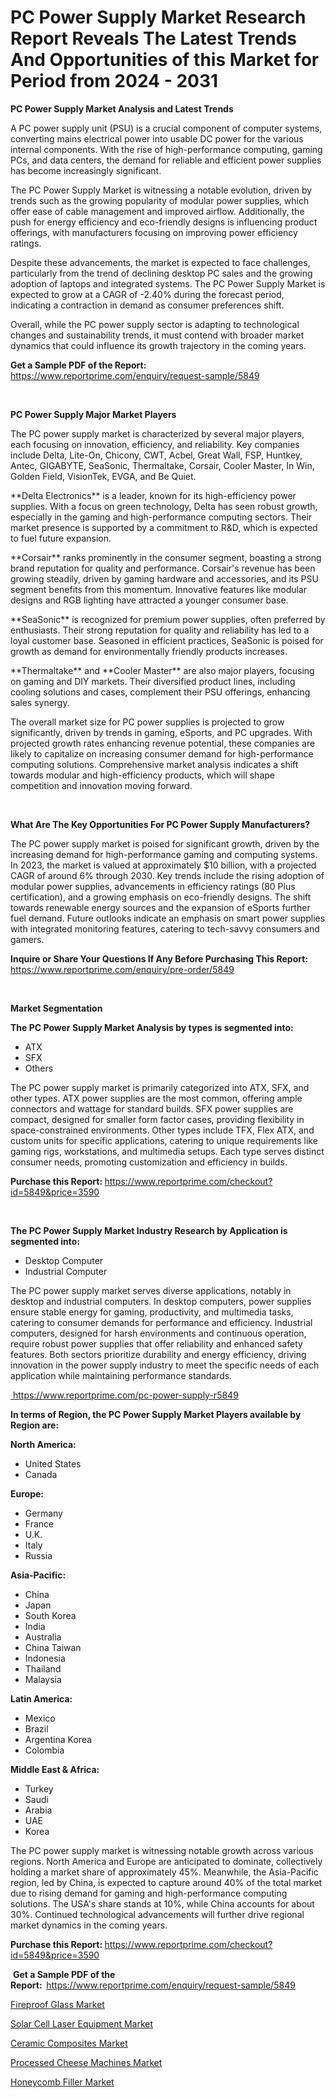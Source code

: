 <p><h1>PC Power Supply Market Research Report Reveals The Latest Trends And Opportunities of this Market for Period from 2024 - 2031</h1></p><p><strong>PC Power Supply Market Analysis and Latest Trends</strong></p>
<p><p>A PC power supply unit (PSU) is a crucial component of computer systems, converting mains electrical power into usable DC power for the various internal components. With the rise of high-performance computing, gaming PCs, and data centers, the demand for reliable and efficient power supplies has become increasingly significant. </p><p>The PC Power Supply Market is witnessing a notable evolution, driven by trends such as the growing popularity of modular power supplies, which offer ease of cable management and improved airflow. Additionally, the push for energy efficiency and eco-friendly designs is influencing product offerings, with manufacturers focusing on improving power efficiency ratings.</p><p>Despite these advancements, the market is expected to face challenges, particularly from the trend of declining desktop PC sales and the growing adoption of laptops and integrated systems. The PC Power Supply Market is expected to grow at a CAGR of -2.40% during the forecast period, indicating a contraction in demand as consumer preferences shift.</p><p>Overall, while the PC power supply sector is adapting to technological changes and sustainability trends, it must contend with broader market dynamics that could influence its growth trajectory in the coming years.</p></p>
<p><strong>Get a Sample PDF of the Report:&nbsp;</strong> <a href="https://www.reportprime.com/enquiry/request-sample/5849">https://www.reportprime.com/enquiry/request-sample/5849</a></p>
<p>&nbsp;</p>
<p><strong>PC Power Supply Major Market Players</strong></p>
<p><p>The PC power supply market is characterized by several major players, each focusing on innovation, efficiency, and reliability. Key companies include Delta, Lite-On, Chicony, CWT, Acbel, Great Wall, FSP, Huntkey, Antec, GIGABYTE, SeaSonic, Thermaltake, Corsair, Cooler Master, In Win, Golden Field, VisionTek, EVGA, and Be Quiet.</p><p>**Delta Electronics** is a leader, known for its high-efficiency power supplies. With a focus on green technology, Delta has seen robust growth, especially in the gaming and high-performance computing sectors. Their market presence is supported by a commitment to R&D, which is expected to fuel future expansion.</p><p>**Corsair** ranks prominently in the consumer segment, boasting a strong brand reputation for quality and performance. Corsair's revenue has been growing steadily, driven by gaming hardware and accessories, and its PSU segment benefits from this momentum. Innovative features like modular designs and RGB lighting have attracted a younger consumer base.</p><p>**SeaSonic** is recognized for premium power supplies, often preferred by enthusiasts. Their strong reputation for quality and reliability has led to a loyal customer base. Seasoned in efficient practices, SeaSonic is poised for growth as demand for environmentally friendly products increases.</p><p>**Thermaltake** and **Cooler Master** are also major players, focusing on gaming and DIY markets. Their diversified product lines, including cooling solutions and cases, complement their PSU offerings, enhancing sales synergy.</p><p>The overall market size for PC power supplies is projected to grow significantly, driven by trends in gaming, eSports, and PC upgrades. With projected growth rates enhancing revenue potential, these companies are likely to capitalize on increasing consumer demand for high-performance computing solutions. Comprehensive market analysis indicates a shift towards modular and high-efficiency products, which will shape competition and innovation moving forward.</p></p>
<p>&nbsp;</p>
<p><strong>What Are The Key Opportunities For PC Power Supply Manufacturers?</strong></p>
<p><p>The PC power supply market is poised for significant growth, driven by the increasing demand for high-performance gaming and computing systems. In 2023, the market is valued at approximately $10 billion, with a projected CAGR of around 6% through 2030. Key trends include the rising adoption of modular power supplies, advancements in efficiency ratings (80 Plus certification), and a growing emphasis on eco-friendly designs. The shift towards renewable energy sources and the expansion of eSports further fuel demand. Future outlooks indicate an emphasis on smart power supplies with integrated monitoring features, catering to tech-savvy consumers and gamers.</p></p>
<p><strong>Inquire or Share Your Questions If Any Before Purchasing This Report:</strong> <a href="https://www.reportprime.com/enquiry/pre-order/5849">https://www.reportprime.com/enquiry/pre-order/5849</a></p>
<p>&nbsp;</p>
<p><strong>Market Segmentation</strong></p>
<p><strong>The PC Power Supply Market Analysis by types is segmented into:</strong></p>
<p><ul><li>ATX</li><li>SFX</li><li>Others</li></ul></p>
<p><p>The PC power supply market is primarily categorized into ATX, SFX, and other types. ATX power supplies are the most common, offering ample connectors and wattage for standard builds. SFX power supplies are compact, designed for smaller form factor cases, providing flexibility in space-constrained environments. Other types include TFX, Flex ATX, and custom units for specific applications, catering to unique requirements like gaming rigs, workstations, and multimedia setups. Each type serves distinct consumer needs, promoting customization and efficiency in builds.</p></p>
<p><strong>Purchase this Report:&nbsp;</strong><a href="https://www.reportprime.com/checkout?id=5849&price=3590">https://www.reportprime.com/checkout?id=5849&price=3590</a></p>
<p>&nbsp;</p>
<p><strong>The PC Power Supply Market Industry Research by Application is segmented into:</strong></p>
<p><ul><li>Desktop Computer</li><li>Industrial Computer</li></ul></p>
<p><p>The PC power supply market serves diverse applications, notably in desktop and industrial computers. In desktop computers, power supplies ensure stable energy for gaming, productivity, and multimedia tasks, catering to consumer demands for performance and efficiency. Industrial computers, designed for harsh environments and continuous operation, require robust power supplies that offer reliability and enhanced safety features. Both sectors prioritize durability and energy efficiency, driving innovation in the power supply industry to meet the specific needs of each application while maintaining performance standards.</p></p>
<p><a href="https://www.reportprime.com/pc-power-supply-r5849">&nbsp;https://www.reportprime.com/pc-power-supply-r5849</a></p>
<p><strong>In terms of Region, the PC Power Supply Market Players available by Region are:</strong></p>
<p>
    <p> <strong> North America: </strong>
        <ul>
            <li>United States</li>
            <li>Canada</li>
        </ul>
        </p> 
    <p> <strong> Europe: </strong>
        <ul>
            <li>Germany</li>
            <li>France</li>
            <li>U.K.</li>
            <li>Italy</li>
            <li>Russia</li>
        </ul>
        </p> 
    <p> <strong> Asia-Pacific: </strong>
        <ul>
            <li>China</li>
            <li>Japan</li>
            <li>South Korea</li>
            <li>India</li>
            <li>Australia</li>
            <li>China Taiwan</li>
            <li>Indonesia</li>
            <li>Thailand</li>
            <li>Malaysia</li>
        </ul>
        </p> 
    <p> <strong> Latin America: </strong>
        <ul>
            <li>Mexico</li>
            <li>Brazil</li>
            <li>Argentina Korea</li>
            <li>Colombia</li>
        </ul>
        </p> 
    <p> <strong> Middle East & Africa: </strong>
        <ul>
            <li>Turkey</li>
            <li>Saudi</li>
            <li>Arabia</li>
            <li>UAE</li>
            <li>Korea</li>
        </ul>
    </p>
    </p>
<p><p>The PC power supply market is witnessing notable growth across various regions. North America and Europe are anticipated to dominate, collectively holding a market share of approximately 45%. Meanwhile, the Asia-Pacific region, led by China, is expected to capture around 40% of the total market due to rising demand for gaming and high-performance computing solutions. The USA's share stands at 10%, while China accounts for about 30%. Continued technological advancements will further drive regional market dynamics in the coming years.</p></p>
<p><strong>Purchase this Report: </strong><a href="https://www.reportprime.com/checkout?id=5849&price=3590">https://www.reportprime.com/checkout?id=5849&price=3590</a></p>
<p>&nbsp;<strong>Get a Sample PDF of the Report:&nbsp;&nbsp;</strong><a href="https://www.reportprime.com/enquiry/request-sample/5849">https://www.reportprime.com/enquiry/request-sample/5849</a></p>
<p><strong></strong></p>
<p><p><a href="https://www.linkedin.com/pulse/fireproof-glass-industry-analysis-report-its-market-size-peyzf?trackingId=m%2Biv2f8mQpG%2FgBHEYONWoA%3D%3D">Fireproof Glass Market</a></p><p><a href="https://issuu.com/reportprime-2/docs/solar-cell-laser-equipment-market-s_3a9203d294b409">Solar Cell Laser Equipment Market</a></p><p><a href="https://www.linkedin.com/pulse/ceramic-composites-market-size-share-trends-analysis-report-z2ovf?trackingId=tHWQ0G0BSUS8chY6lcrzdw%3D%3D">Ceramic Composites Market</a></p><p><a href="https://issuu.com/reportprime-2/docs/processed-cheese-machines-market-si_6a60155e9bc109">Processed Cheese Machines Market</a></p><p><a href="https://medium.com/@tankuser238_5568/what-are-the-emerging-market-trends-of-honeycomb-filler-market-f0ca32f66072">Honeycomb Filler Market</a></p></p>